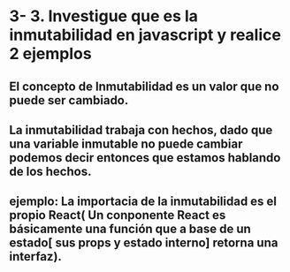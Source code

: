 # 3- 3.	Investigue que es la inmutabilidad en javascript y realice 2 ejemplos

## El concepto de Inmutabilidad es un valor que no puede ser cambiado.

## La inmutabilidad trabaja con hechos, dado que una variable inmutable no puede cambiar podemos decir entonces que estamos hablando de los hechos.

## ejemplo: La importacia de la inmutabilidad es el propio React( Un conponente React es básicamente una función que a base de un estado[ sus props y estado interno] retorna una interfaz).
